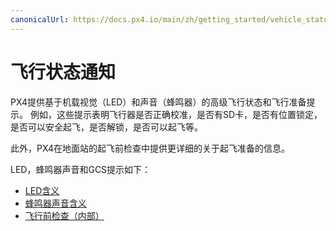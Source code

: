 ```yaml
---
canonicalUrl: https://docs.px4.io/main/zh/getting_started/vehicle_status
---
```


# 飞行状态通知

PX4提供基于机载视觉（LED）和声音（蜂鸣器）的高级飞行状态和飞行准备提示。 例如，这些提示表明飞行器是否正确校准，是否有SD卡，是否有位置锁定，是否可以安全起飞，是否解锁，是否可以起飞等。

此外，PX4在地面站的起飞前检查中提供更详细的关于起飞准备的信息。

LED，蜂鸣器声音和GCS提示如下：

* [LED含义](../getting_started/led_meanings.md)
* [蜂鸣器声音含义](../getting_started/tunes.md)
* [飞行前检查（内部）](../flying/pre_flight_checks.md)